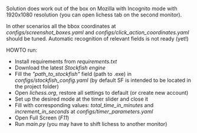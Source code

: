 Solution does work out of the box on Mozilla with Incognito mode with 1920x1080 resolution (you can open lichess tab on the second monitor).

In other scenarios all the bbox coordinates at *configs/screenshot_boxes.yaml* and *configs/click_action_coordinates.yaml* should be tuned. Automatic recognition of relevant fields is not ready (yet!)

HOWTO run: 
  - Install requirements from *requirements.txt*
  - Download the latest *Stockfish engine*
  - Fill the *"path_to_stockfish"* field (path to .exe) in *configs/stockfish_config.yaml* (by default SF is intended to be located in the project folder)
  - Open *lichess.org*, restore all settings to default (or create new account)
  - Set up the desired mode at the timer slider and close it
  - Fill with corresponding values: *total_time_in_minutes* and *increment_in_seconds* at *configs/timer_parameters.yaml*
  - Open Full Screen (*F11*)
  - Run *main.py* (you may have to shift lichess to another monitor)
  